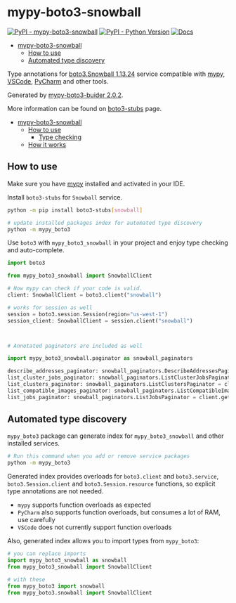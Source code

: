# mypy-boto3-snowball

[![PyPI - mypy-boto3-snowball](https://img.shields.io/pypi/v/mypy-boto3-snowball.svg?color=blue)](https://pypi.org/project/mypy-boto3-snowball)
[![PyPI - Python Version](https://img.shields.io/pypi/pyversions/mypy-boto3-snowball.svg?color=blue)](https://pypi.org/project/mypy-boto3-snowball)
[![Docs](https://img.shields.io/readthedocs/mypy-boto3-builder.svg?color=blue)](https://mypy-boto3-builder.readthedocs.io/)

- [mypy-boto3-snowball](#mypy-boto3-snowball)
  - [How to use](#how-to-use)
  - [Automated type discovery](#automated-type-discovery)


Type annotations for
[boto3.Snowball 1.13.24](https://boto3.amazonaws.com/v1/documentation/api/1.13.24/reference/services/snowball.html#Snowball) service
compatible with [mypy](https://github.com/python/mypy), [VSCode](https://code.visualstudio.com/),
[PyCharm](https://www.jetbrains.com/pycharm/) and other tools.

Generated by [mypy-boto3-buider 2.0.2](https://github.com/vemel/mypy_boto3_builder).

More information can be found on [boto3-stubs](https://pypi.org/project/boto3-stubs/) page.

- [mypy-boto3-snowball](#mypy-boto3-snowball)
  - [How to use](#how-to-use)
    - [Type checking](#type-checking)
  - [How it works](#how-it-works)

## How to use

Make sure you have [mypy](https://github.com/python/mypy) installed and activated in your IDE.

Install `boto3-stubs` for `Snowball` service.

```bash
python -m pip install boto3-stubs[snowball]

# update installed packages index for automated type discovery
python -m mypy_boto3
```

Use `boto3` with `mypy_boto3_snowball` in your project and enjoy type checking and auto-complete.

```python
import boto3

from mypy_boto3_snowball import SnowballClient

# Now mypy can check if your code is valid.
client: SnowballClient = boto3.client("snowball")

# works for session as well
session = boto3.session.Session(region="us-west-1")
session_client: SnowballClient = session.client("snowball")



# Annotated paginators are included as well

import mypy_boto3_snowball.paginator as snowball_paginators

describe_addresses_paginator: snowball_paginators.DescribeAddressesPaginator = client.get_paginator("describe_addresses")
list_cluster_jobs_paginator: snowball_paginators.ListClusterJobsPaginator = client.get_paginator("list_cluster_jobs")
list_clusters_paginator: snowball_paginators.ListClustersPaginator = client.get_paginator("list_clusters")
list_compatible_images_paginator: snowball_paginators.ListCompatibleImagesPaginator = client.get_paginator("list_compatible_images")
list_jobs_paginator: snowball_paginators.ListJobsPaginator = client.get_paginator("list_jobs")
```

## Automated type discovery

`mypy_boto3` package can generate index for `mypy_boto3_snowball` and other installed services.

```bash
# Run this command when you add or remove service packages
python -m mypy_boto3
```

Generated index provides overloads for `boto3.client` and `boto3.service`,
`boto3.Session.client` and `boto3.Session.resource` functions,
so explicit type annotations are not needed.

- `mypy` supports function overloads as expected
- `PyCharm` also supports function overloads, but consumes a lot of RAM, use carefully
- `VSCode` does not currently support function overloads

Also, generated index allows you to import types from `mypy_boto3`:

```python
# you can replace imports
import mypy_boto3_snowball as snowball
from mypy_boto3_snowball import SnowballClient

# with these
from mypy_boto3 import snowball
from mypy_boto3.snowball import SnowballClient
```